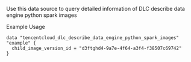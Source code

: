 Use this data source to query detailed information of DLC describe data engine python spark images

Example Usage

```hcl
data "tencentcloud_dlc_describe_data_engine_python_spark_images" "example" {
  child_image_version_id = "d3ftghd4-9a7e-4f64-a3f4-f38507c69742"
}
```
